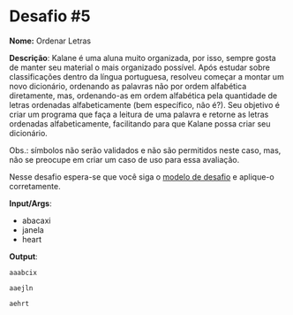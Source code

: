# Desafio #5

**Nome:** Ordenar Letras

**Descrição**: Kalane é uma aluna muito organizada, por isso, sempre gosta de manter seu material o mais organizado possível. Após estudar sobre classificações dentro da língua portuguesa, resolveu começar a montar um novo dicionário, ordenando as palavras não por ordem alfabética diretamente, mas, ordenando-as em ordem alfabética pela quantidade de letras ordenadas alfabeticamente (bem específico, não é?). Seu objetivo é criar um programa que faça a leitura de uma palavra e retorne as letras ordenadas alfabeticamente, facilitando para que Kalane possa criar seu dicionário.

Obs.: símbolos não serão validados e não são permitidos neste caso, mas, não se preocupe em criar um caso de uso para essa avaliação.

Nesse desafio espera-se que você siga o [modelo de desafio](../README.org) e aplique-o corretamente. 

**Input/Args**: 
- abacaxi
- janela
- heart

**Output**:

```
aaabcix
```

```
aaejln
```

```
aehrt
```
